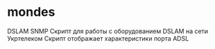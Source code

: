 # mondes
DSLAM SNMP
Скрипт для работы с оборудованием DSLAM на сети Укртелеком
Скрипт отображает характеристики порта АDSL
